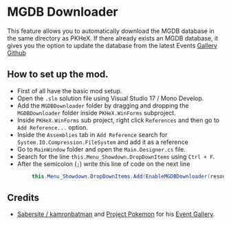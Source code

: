 # MGDB Downloader

This feature allows you to automatically download the MGDB database in the same directory as PKHeX.
If there already exists an MGDB database, it gives you the option to update the database from the latest Events [Gallery Github](https://github.com/projectpokemon/EventsGallery)

## How to set up the mod.

- First of all have the basic mod setup.
- Open the `.sln` solution file using Visual Studio 17 / Mono Develop.
- Add the `MGDBDownloader` folder by dragging and dropping the `MGDBDownloader` folder inside `PKHeX.WinForms` subproject.
- Inside `PKHeX.WinForms` sub project, right click `References` and then go to `Add Reference...` option. 
- Inside the `Assemblies` tab in `Add Reference` search for `System.IO.Compression.FileSystem` and add it as a reference
- Go to `MainWindow` folder and open the `Main.Designer.cs` file.
- Search for the line `this.Menu_Showdown.DropDownItems` using `Ctrl + F`.
- After the semicolon (`;`) write this line of code on the next line

```csharp
        this.Menu_Showdown.DropDownItems.Add(EnableMGDBDownloader(resources));
```

## Credits
- [Sabersite / kamronbatman](https://github.com/kamronbatman) and [Project Pokemon](https://github.com/projectpokemon) for his [Event Gallery](https://github.com/projectpokemon/EventsGallery).

